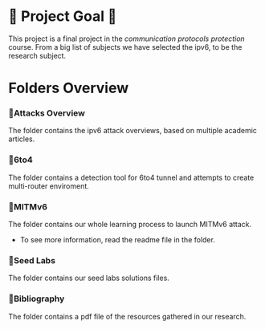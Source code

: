 # 🎯 Project Goal 🎯
This project is a final project in the _communication protocols protection_ course.
From a big list of subjects we have selected the ipv6, to be the research subject. 

# Folders Overview

### 📁Attacks Overview
The folder contains the ipv6 attack overviews, based on multiple academic articles.

### 📁6to4
The folder contains a detection tool for 6to4 tunnel and attempts to create multi-router enviroment.

### 📁MITMv6
The folder contains our whole learning process to launch MITMv6 attack.
* To see more information, read the readme file in the folder.

### 📁Seed Labs
The folder contains our seed labs solutions files. 

### 📁Bibliography
The folder contains a pdf file of the resources gathered in our research.
